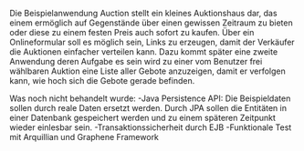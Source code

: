 Die Beispielanwendung Auction stellt ein kleines Auktionshaus dar, das einem ermöglich auf Gegenstände über einen gewissen Zeitraum zu bieten oder diese zu einem festen Preis auch sofort zu kaufen.
Über ein Onlineformular soll es möglich sein, Links zu erzeugen, damit der Verkäufer die Auktionen einfacher verteilen kann.
Dazu kommt später eine zweite Anwendung deren Aufgabe es sein wird zu einer vom Benutzer frei wählbaren Auktion eine Liste aller Gebote anzuzeigen, damit er verfolgen kann, wie hoch sich die Gebote gerade befinden.

Was noch nicht behandelt wurde:
-Java Persistence API: Die Beispieldaten sollen durch reale Daten ersetzt werden. Durch JPA sollen die Entitäten in einer Datenbank     gespeichert werden und zu einem späteren Zeitpunkt wieder einlesbar sein.
-Transaktionssicherheit durch EJB
-Funktionale Test mit Arquillian und Graphene Framework

